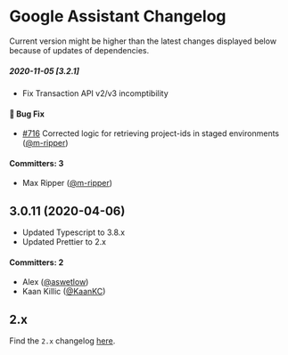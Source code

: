 # Google Assistant Changelog

Current version might be higher than the latest changes displayed below because of updates of dependencies.

##### 2020-11-05 [3.2.1]
* Fix Transaction API v2/v3 incomptibility 



#### :bug: Bug Fix
 * [#716](https://github.com/jovotech/jovo-framework/pull/716) Corrected logic for retrieving project-ids in staged environments  ([@m-ripper](https://github.com/m-ripper))  


#### Committers: 3
- Max Ripper ([@m-ripper](https://github.com/m-ripper))

## 3.0.11 (2020-04-06)

* Updated Typescript to 3.8.x
* Updated Prettier to 2.x

#### Committers: 2
- Alex ([@aswetlow](https://github.com/aswetlow))
- Kaan Killic ([@KaanKC](https://github.com/KaanKC))


## 2.x

Find the `2.x` changelog [here](https://github.com/jovotech/jovo-framework/blob/v2/CHANGELOG.md).

